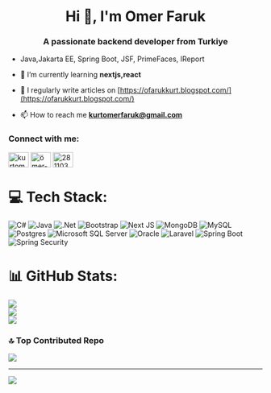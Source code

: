 <h1 align="center">Hi 👋, I'm Omer Faruk</h1>
<h3 align="center">A passionate backend developer from Turkiye</h3>

- Java,Jakarta EE, Spring Boot, JSF, PrimeFaces, IReport

- 🌱 I’m currently learning **nextjs,react**

- 📝 I regularly write articles on [https://ofarukkurt.blogspot.com/](https://ofarukkurt.blogspot.com/)

- 📫 How to reach me **kurtomerfaruk@gmail.com**


<h3 align="left">Connect with me:</h3>
<p align="left">
<a href="https://twitter.com/kurtomerfaruk1" target="blank"><img align="center" src="https://raw.githubusercontent.com/rahuldkjain/github-profile-readme-generator/master/src/images/icons/Social/twitter.svg" alt="kurtomerfaruk1" height="30" width="40" /></a>
<a href="https://linkedin.com/in/ömer-faruk-kurt-7930a595" target="blank"><img align="center" src="https://raw.githubusercontent.com/rahuldkjain/github-profile-readme-generator/master/src/images/icons/Social/linked-in-alt.svg" alt="ömer-faruk-kurt-7930a595" height="30" width="40" /></a>
<a href="https://stackoverflow.com/users/2811033" target="blank"><img align="center" src="https://raw.githubusercontent.com/rahuldkjain/github-profile-readme-generator/master/src/images/icons/Social/stack-overflow.svg" alt="2811033" height="30" width="40" /></a>
</p>


# 💻 Tech Stack:
![C#](https://img.shields.io/badge/c%23-%23239120.svg?style=for-the-badge&logo=csharp&logoColor=white) 
![Java](https://img.shields.io/badge/java-%23ED8B00.svg?style=for-the-badge&logo=openjdk&logoColor=white) 
![.Net](https://img.shields.io/badge/.NET-5C2D91?style=for-the-badge&logo=.net&logoColor=white) 
![Bootstrap](https://img.shields.io/badge/bootstrap-%238511FA.svg?style=for-the-badge&logo=bootstrap&logoColor=white) 
![Next JS](https://img.shields.io/badge/Next-black?style=for-the-badge&logo=next.js&logoColor=white)
![MongoDB](https://img.shields.io/badge/MongoDB-%234ea94b.svg?style=for-the-badge&logo=mongodb&logoColor=white) 
![MySQL](https://img.shields.io/badge/mysql-4479A1.svg?style=for-the-badge&logo=mysql&logoColor=white) 
![Postgres](https://img.shields.io/badge/postgres-%23316192.svg?style=for-the-badge&logo=postgresql&logoColor=white)
![Microsoft SQL Server](https://custom-icon-badges.demolab.com/badge/Microsoft%20SQL%20Server-CC2927?style=for-the-badge&logo=mssqlserver-white&logoColor=white)
![Oracle](https://custom-icon-badges.demolab.com/badge/Oracle-F80000?style=for-the-badge&logo=oracle&logoColor=fff)
![Laravel](https://img.shields.io/badge/Laravel-%23FF2D20.svg?style=for-the-badge&logo=laravel&logoColor=white)
![Spring Boot](https://img.shields.io/badge/Spring%20Boot-6DB33F?style=for-the-badge&logo=springboot&logoColor=fff)
![Spring Security](https://img.shields.io/badge/Spring%20Security-6DB33F?style=for-the-badge&logo=springsecurity&logoColor=fff)



# 📊 GitHub Stats:
![](https://github-readme-stats.vercel.app/api?username=kurtomerfaruk&theme=dark&hide_border=true&include_all_commits=false&count_private=true)<br/>
![](https://nirzak-streak-stats.vercel.app/?user=kurtomerfaruk&theme=dark&hide_border=true)<br/>
![](https://github-readme-stats.vercel.app/api/top-langs/?username=kurtomerfaruk&theme=dark&hide_border=true&include_all_commits=false&count_private=true&layout=compact)

### 🔝 Top Contributed Repo
![](https://github-contributor-stats.vercel.app/api?username=kurtomerfaruk&limit=5&theme=dark&combine_all_yearly_contributions=true)

---
[![](https://visitcount.itsvg.in/api?id=kurtomerfaruk&icon=0&color=0)](https://visitcount.itsvg.in)
